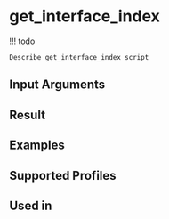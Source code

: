 

# get_interface_index

<!-- prettier-ignore -->
!!! todo

    Describe get_interface_index script

Input Arguments
---------------

Result
------

Examples
--------

Supported Profiles
------------------

Used in
-------
